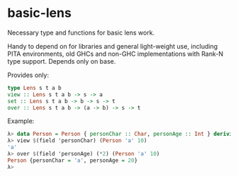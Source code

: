 basic-lens
=====

Necessary type and functions for basic lens work.

Handy to depend on for libraries and general light-weight use,
including PITA environments, old GHCs and non-GHC implementations with
Rank-N type support. Depends only on base.

Provides only:

``` haskell
type Lens s t a b
view :: Lens s t a b -> s -> a
set :: Lens s t a b -> b -> s -> t
over :: Lens s t a b -> (a -> b) -> s -> t
```

Example:

``` haskell
λ> data Person = Person { personChar :: Char, personAge :: Int } deriving Show
λ> view $(field 'personChar) (Person 'a' 10)
'a'
λ> over $(field 'personAge) (*2) (Person 'a' 10)
Person {personChar = 'a', personAge = 20}
λ>
```
